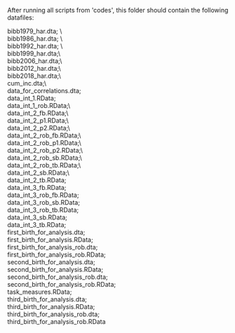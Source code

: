 After running all scripts from 'codes', this folder should contain the following datafiles:

bibb1979_har.dta; \           
bibb1986_har.dta; \         
bibb1992_har.dta; \         
bibb1999_har.dta;\         
bibb2006_har.dta;\         
bibb2012_har.dta;\         
bibb2018_har.dta;\         
cum_inc.dta;\         
data_for_correlations.dta;\
data_int_1.RData;\
data_int_1_rob.RData;\       
data_int_2_fb.RData;\      
data_int_2_p1.RData;\      
data_int_2_p2.RData;\      
data_int_2_rob_fb.RData;\    
data_int_2_rob_p1.RData;\  
data_int_2_rob_p2.RData;\  
data_int_2_rob_sb.RData;\  
data_int_2_rob_tb.RData;\  
data_int_2_sb.RData;\  
data_int_2_tb.RData;\
data_int_3_fb.RData;\
data_int_3_rob_fb.RData;\
data_int_3_rob_sb.RData;\
data_int_3_rob_tb.RData;\
data_int_3_sb.RData;\
data_int_3_tb.RData;\
first_birth_for_analysis.dta;\
first_birth_for_analysis.RData;\
first_birth_for_analysis_rob.dta;\
first_birth_for_analysis_rob.RData;\
second_birth_for_analysis.dta;\
second_birth_for_analysis.RData;\
second_birth_for_analysis_rob.dta;\
second_birth_for_analysis_rob.RData;\
task_measures.RData;\
third_birth_for_analysis.dta;\
third_birth_for_analysis.RData;\
third_birth_for_analysis_rob.dta;\
third_birth_for_analysis_rob.RData
